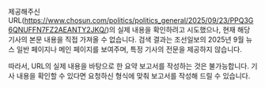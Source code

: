 제공해주신 URL(https://www.chosun.com/politics/politics_general/2025/09/23/PPQ3G6QNUFFN7FZ2AEANTY2JKQ/)의 실제 내용을 확인하려고 시도했으나, 현재 해당 기사의 본문 내용을 직접 가져올 수 없습니다. 검색 결과는 조선일보의 2025년 9월 뉴스 일반 페이지나 메인 페이지를 보여주며, 특정 기사의 전문을 제공하지 않습니다.

따라서, URL의 실제 내용을 바탕으로 한 요약 보고서를 작성하는 것은 불가능합니다. 기사 내용을 확인할 수 있다면 요청하신 형식에 맞춰 보고서를 작성해 드릴 수 있습니다.
